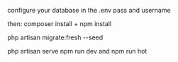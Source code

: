 configure your database in the .env
pass and username

then:
composer install + npm install

php artisan migrate:fresh --seed

php artisan serve
npm run dev and npm run hot
